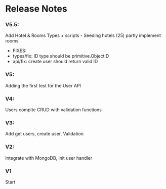 # Release Notes

### V5.5:
Add Hotel & Rooms Types + scripts - Seeding hotels (25)
partly implement rooms
- FIXES:
 - types/fix: ID type should be primitive.ObjectID
 - api/fix: create user should return valid ID 

### V5:
Adding the first test for the User API

### V4:
Users complte CRUD with validation functions

### V3:
Add get users, create user, Validation

### V2: 
Integrate with MongoDB, init user handler

### V1 
Start